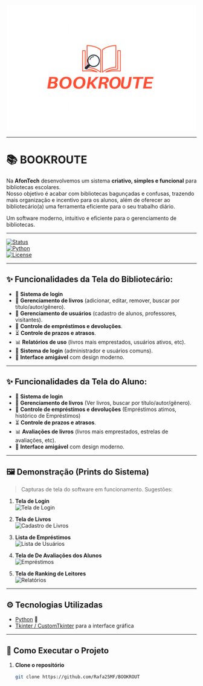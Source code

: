 <p align="center">
  <img src="https://github.com/Rafa25MF/BOOKROUT/blob/main/Logo%20da%20BOOKROUT.png" alt="Logo da AfonTech" width="500"/>
</p>


---

# 📚 BOOKROUTE

Na **AfonTech** desenvolvemos um sistema **criativo, simples e funcional** para bibliotecas escolares.  
Nosso objetivo é acabar com bibliotecas bagunçadas e confusas, trazendo mais organização e incentivo para os alunos, além de oferecer ao bibliotecário(a) uma ferramenta eficiente para o seu trabalho diário.  

Um software moderno, intuitivo e eficiente para o gerenciamento de bibliotecas.  

---

[![Status](https://img.shields.io/badge/status-em%20desenvolvimento-yellow)]()  
[![Python](https://img.shields.io/badge/python-3.10-blue?logo=python)]()  
[![License](https://img.shields.io/badge/license-AFONTECH-green)]()  

---

## ✨ Funcionalidades da Tela do Bibliotecário:

- 🔐 **Sistema de login**
- 📖 **Gerenciamento de livros** (adicionar, editar, remover, buscar por título/autor/gênero).  
- 👥 **Gerenciamento de usuários** (cadastro de alunos, professores, visitantes).  
- 🔄 **Controle de empréstimos e devoluções**.  
- ⏳ **Controle de prazos e atrasos**.  
- 📊 **Relatórios de uso** (livros mais emprestados, usuários ativos, etc).  
- 🔐 **Sistema de login** (administrador e usuários comuns).  
- 🎨 **Interface amigável** com design moderno.  

---

## ✨ Funcionalidades da Tela do Aluno:

- 🔐 **Sistema de login**
- 📖 **Gerenciamento de livros** (Ver livros, buscar por título/autor/gênero).  
- 🔄 **Controle de empréstimos e devoluções** (Empréstimos atimos, histórico de Empréstimos)
- ⏳ **Controle de prazos e atrasos**.  
- 📊 **Avaliações de livros** (livros mais emprestados, estrelas de avaliações, etc).   
- 🎨 **Interface amigável** com design moderno.

---

## 🖼️ Demonstração (Prints do Sistema)

> Capturas de tela do software em funcionamento. Sugestões:  

1. **Tela de Login**  
   ![Tela de Login](coloque-o-link-ou-imagem-aqui)  

2. **Tela de Livros**  
   ![Cadastro de Livros](coloque-o-link-ou-imagem-aqui)  

3. **Lista de Empréstimos**  
   ![Lista de Usuários](coloque-o-link-ou-imagem-aqui)  

4. **Tela de De Avaliações dos Alunos**  
   ![Empréstimos](coloque-o-link-ou-imagem-aqui)  

5. **Tela de Ranking de Leitores**  
   ![Relatórios](coloque-o-link-ou-imagem-aqui)  

---

## ⚙️ Tecnologias Utilizadas

- [Python](https://www.python.org/) 🐍   
- [Tkinter / CustomTkinter](https://github.com/TomSchimansky/CustomTkinter) para a interface gráfica  

---

## 🚀 Como Executar o Projeto

1. **Clone o repositório**  
   ```bash
   git clone https://github.com/Rafa25MF/BOOKROUT
